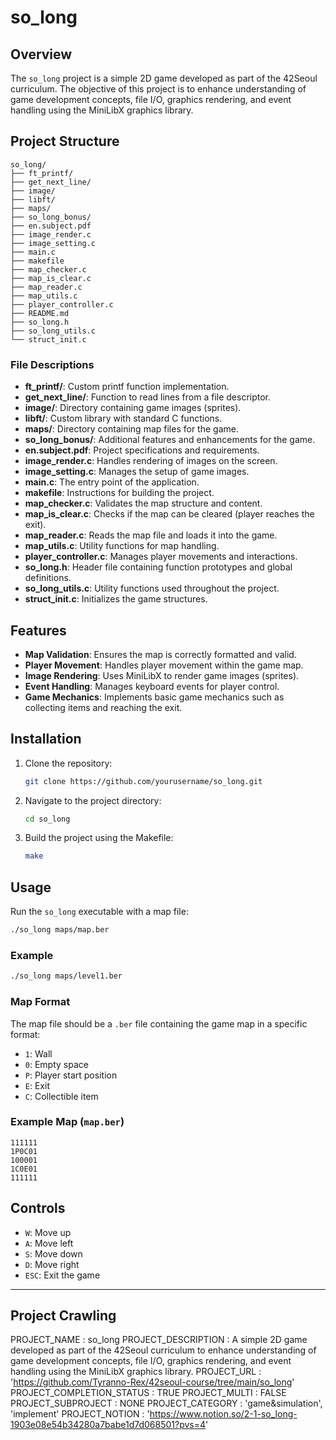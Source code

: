 # so_long

## Overview

The `so_long` project is a simple 2D game developed as part of the 42Seoul curriculum. The objective of this project is to enhance understanding of game development concepts, file I/O, graphics rendering, and event handling using the MiniLibX graphics library.

## Project Structure

```
so_long/
├── ft_printf/
├── get_next_line/
├── image/
├── libft/
├── maps/
├── so_long_bonus/
├── en.subject.pdf
├── image_render.c
├── image_setting.c
├── main.c
├── makefile
├── map_checker.c
├── map_is_clear.c
├── map_reader.c
├── map_utils.c
├── player_controller.c
├── README.md
├── so_long.h
├── so_long_utils.c
└── struct_init.c
```

### File Descriptions

- **ft_printf/**: Custom printf function implementation.
- **get_next_line/**: Function to read lines from a file descriptor.
- **image/**: Directory containing game images (sprites).
- **libft/**: Custom library with standard C functions.
- **maps/**: Directory containing map files for the game.
- **so_long_bonus/**: Additional features and enhancements for the game.
- **en.subject.pdf**: Project specifications and requirements.
- **image_render.c**: Handles rendering of images on the screen.
- **image_setting.c**: Manages the setup of game images.
- **main.c**: The entry point of the application.
- **makefile**: Instructions for building the project.
- **map_checker.c**: Validates the map structure and content.
- **map_is_clear.c**: Checks if the map can be cleared (player reaches the exit).
- **map_reader.c**: Reads the map file and loads it into the game.
- **map_utils.c**: Utility functions for map handling.
- **player_controller.c**: Manages player movements and interactions.
- **so_long.h**: Header file containing function prototypes and global definitions.
- **so_long_utils.c**: Utility functions used throughout the project.
- **struct_init.c**: Initializes the game structures.

## Features

- **Map Validation**: Ensures the map is correctly formatted and valid.
- **Player Movement**: Handles player movement within the game map.
- **Image Rendering**: Uses MiniLibX to render game images (sprites).
- **Event Handling**: Manages keyboard events for player control.
- **Game Mechanics**: Implements basic game mechanics such as collecting items and reaching the exit.

## Installation

1. Clone the repository:
   ```sh
   git clone https://github.com/yourusername/so_long.git
   ```
2. Navigate to the project directory:
   ```sh
   cd so_long
   ```
3. Build the project using the Makefile:
   ```sh
   make
   ```

## Usage

Run the `so_long` executable with a map file:
```sh
./so_long maps/map.ber
```

### Example

```sh
./so_long maps/level1.ber
```

### Map Format

The map file should be a `.ber` file containing the game map in a specific format:
- `1`: Wall
- `0`: Empty space
- `P`: Player start position
- `E`: Exit
- `C`: Collectible item

### Example Map (`map.ber`)

```
111111
1P0C01
100001
1C0E01
111111
```

## Controls

- `W`: Move up
- `A`: Move left
- `S`: Move down
- `D`: Move right
- `ESC`: Exit the game

---

## Project Crawling
PROJECT_NAME : so_long
PROJECT_DESCRIPTION : A simple 2D game developed as part of the 42Seoul curriculum to enhance understanding of game development concepts, file I/O, graphics rendering, and event handling using the MiniLibX graphics library.
PROJECT_URL : 'https://github.com/Tyranno-Rex/42seoul-course/tree/main/so_long'
PROJECT_COMPLETION_STATUS : TRUE
PROJECT_MULTI : FALSE
PROJECT_SUBPROJECT : NONE
PROJECT_CATEGORY : 'game&simulation', 'implement'
PROJECT_NOTION : 'https://www.notion.so/2-1-so_long-1903e08e54b34280a7babe1d7d068501?pvs=4'